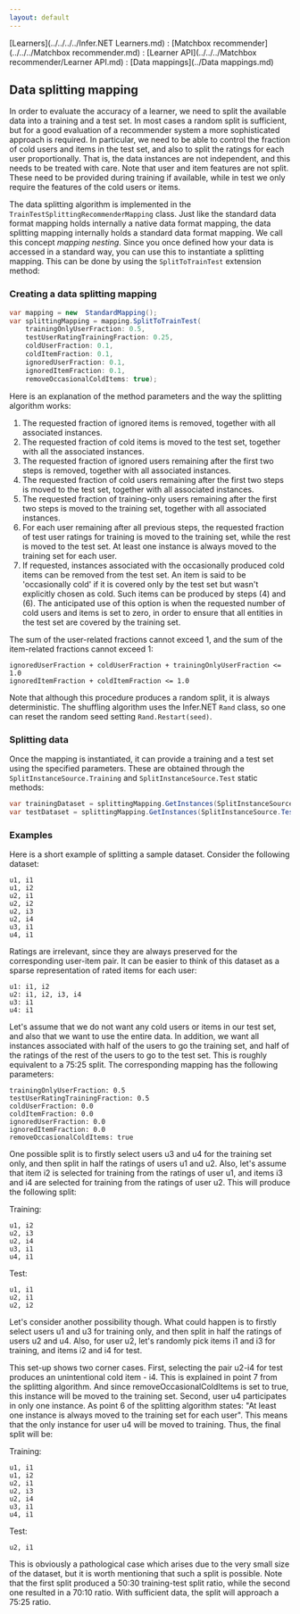 ```yaml
---
layout: default
---
```

[Learners](../../../../Infer.NET Learners.md) : [Matchbox recommender](../../../Matchbox recommender.md) : [Learner API](../../../Matchbox recommender/Learner API.md) : [Data mappings](../Data mappings.md)

## Data splitting mapping

In order to evaluate the accuracy of a learner, we need to split the available data into a training and a test set. In most cases a random split is sufficient, but for a good evaluation of a recommender system a more sophisticated approach is required. In particular,  we need to be able to control the fraction of cold users and items in the test set, and also to split the ratings for each user proportionally. That is, the data instances are not independent, and this needs to be treated with care. Note that user and item features are not split. These need to be provided during training if available, while in test we only require the features of the cold users or items.

The data splitting algorithm is implemented in the `TrainTestSplittingRecommenderMapping` class. Just like the standard data format mapping holds internally a native data format mapping, the data splitting mapping internally holds a standard data format mapping. We call this concept _mapping nesting_. Since you once defined how your data is accessed in a standard way, you can use this to instantiate a splitting mapping. This can be done by using the `SplitToTrainTest` extension method:

### Creating a data splitting mapping

```csharp
var mapping = new  StandardMapping();  
var splittingMapping = mapping.SplitToTrainTest(  
    trainingOnlyUserFraction: 0.5,  
    testUserRatingTrainingFraction: 0.25,  
    coldUserFraction: 0.1,  
    coldItemFraction: 0.1,  
    ignoredUserFraction: 0.1,  
    ignoredItemFraction: 0.1,   
    removeOccasionalColdItems: true);
```

Here is an explanation of the method parameters and the way the splitting algorithm works:

1.  The requested fraction of ignored items is removed, together with all associated instances.
2.  The requested fraction of cold items is moved to the test set, together with all the associated instances.
3.  The requested fraction of ignored users remaining after the first two steps is removed, together with all associated instances.
4.  The requested fraction of cold users remaining after the first two steps is moved to the test set, together with all associated instances.
5.  The requested fraction of training-only users remaining after the first two steps is moved to the training set, together with all associated instances.
6.  For each user remaining after all previous steps, the requested fraction of test user ratings for training is moved to the training set, while the rest is moved to the test set. At least one instance is always moved to the training set for each user.
7.  If requested, instances associated with the occasionally produced cold items can be removed from the test set. An item is said to be 'occasionally cold' if it is covered only by the test set but wasn't explicitly chosen as cold. Such items can be produced by steps (4) and (6). The anticipated use of this option is when the requested number of cold users and items is set to zero, in order to ensure that all entities in the test set are covered by the training set.

The sum of the user-related fractions cannot exceed 1, and the sum of the item-related fractions cannot exceed 1:

```
ignoredUserFraction + coldUserFraction + trainingOnlyUserFraction <= 1.0  
ignoredItemFraction + coldItemFraction <= 1.0 
```

Note that although this procedure produces a random split, it is always deterministic. The shuffling algorithm uses the Infer.NET `Rand` class, so one can reset the random seed setting `Rand.Restart(seed)`.

### Splitting data

Once the mapping is instantiated, it can provide a training and a test set using the specified parameters. These are obtained through the `SplitInstanceSource.Training` and `SplitInstanceSource.Test` static methods:

```csharp
var trainingDataset = splittingMapping.GetInstances(SplitInstanceSource.Training(dataset));  
var testDataset = splittingMapping.GetInstances(SplitInstanceSource.Test(dataset));
```

### Examples

Here is a short example of splitting a sample dataset. Consider the following dataset:

```
u1, i1  
u1, i2  
u2, i1  
u2, i2  
u2, i3  
u2, i4  
u3, i1  
u4, i1
```

Ratings are irrelevant, since they are always preserved for the corresponding user-item pair. It can be easier to think of this dataset as a sparse representation of rated items for each user:

```
u1: i1, i2  
u2: i1, i2, i3, i4  
u3: i1  
u4: i1
```

Let's assume that we do not want any cold users or items in our test set, and also that we want to use the entire data. In addition, we want all instances associated with half of the users to go the training set, and half of the ratings of the rest of the users to go to the test set. This is roughly equivalent to a 75:25 split. The corresponding mapping has the following parameters:

```
trainingOnlyUserFraction: 0.5  
testUserRatingTrainingFraction: 0.5  
coldUserFraction: 0.0  
coldItemFraction: 0.0  
ignoredUserFraction: 0.0  
ignoredItemFraction: 0.0  
removeOccasionalColdItems: true
```

One possible split is to firstly select users u3 and u4 for the training set only, and then split in half the ratings of users u1 and u2. Also, let's assume that item i2 is selected for training from the ratings of user u1, and items i3 and i4 are selected for training from the ratings of user u2. This will produce the following split:

Training:

```
u1, i2  
u2, i3  
u2, i4  
u3, i1  
u4, i1
```

Test:

```
u1, i1  
u2, i1  
u2, i2
```

Let's consider another possibility though. What could happen is to firstly select users u1 and u3 for training only, and then split in half the ratings of users u2 and u4. Also, for user u2, let's randomly pick items i1 and i3 for training, and items i2 and i4 for test.

This set-up shows two corner cases. First, selecting the pair u2-i4 for test produces an unintentional cold item - i4. This is explained in point 7 from the splitting algorithm. And since removeOccasionalColdItems is set to true, this instance will be moved to the training set. Second, user u4 participates in only one instance. As point 6 of the splitting algorithm states: "At least one instance is always moved to the training set for each user". This means that the only instance for user u4 will be moved to training. Thus, the final split will be:

Training:

```
u1, i1  
u1, i2  
u2, i1  
u2, i3  
u2, i4  
u3, i1  
u4, i1
```

Test:

```
u2, i1
```

This is obviously a pathological case which arises due to the very small size of the dataset, but it is worth mentioning that such a split is possible. Note that the first split produced a 50:30 training-test split ratio, while the second one resulted in a 70:10 ratio. With sufficient data, the split will approach a 75:25 ratio.
